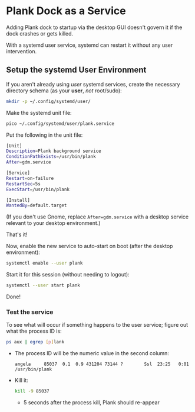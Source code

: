 # Plank Dock as a Service
Adding Plank dock to startup via the desktop GUI doesn't govern it if the dock crashes or gets killed.

With a systemd user service, systemd can restart it without any user intervention.

## Setup the systemd User Environment
If you aren't already using *user* systemd services, create the necessary directory schema (as your **user**, *not* root/sudo):
```bash
mkdir -p ~/.config/systemd/user/
```

Make the systemd unit file:
```bash
pico ~/.config/systemd/user/plank.service
```

Put the following in the unit file:
```bash
[Unit]
Description=Plank background service
ConditionPathExists=/usr/bin/plank
After=gdm.service

[Service]
Restart=on-failure
RestartSec=5s
ExecStart=/usr/bin/plank

[Install]
WantedBy=default.target
```
(If you don't use Gnome, replace `After=gdm.service` with a desktop service relevant to your desktop environment.)

That's it!

Now, enable the new service to auto-start on boot (after the desktop environment):
```bash
systemctl enable --user plank
```

Start it for this session (without needing to logout):
```bash
systemctl --user start plank
```
Done!

### Test the service
To see what will occur if something happens to the user service; figure out what the process ID is:
```bash
ps aux | egrep [p]lank
```
- The process ID will be the numeric value in the second column:
  ```text
  angela     85037  0.1  0.9 431204 73144 ?        Ssl  23:25   0:01 /usr/bin/plank
  ```
- Kill it:
  ```bash
  kill -9 85037
  ```
    - 5 seconds after the process kill, Plank should re-appear
